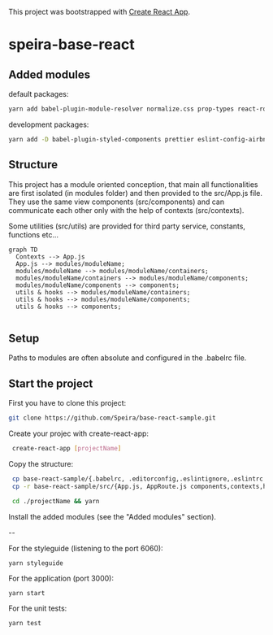 This project was bootstrapped with [Create React App](https://github.com/facebook/create-react-app).

# speira-base-react

## Added modules

default packages:

```bash
yarn add babel-plugin-module-resolver normalize.css prop-types react-router-dom styled-components react-is styled-icons
```

development packages:

```bash
yarn add -D babel-plugin-styled-components prettier eslint-config-airbnb eslint-config-prettier eslint-import-resolver-babel-module eslint-plugin-prettier react-styleguidist enzyme enzyme-adapter-react-16
```

## Structure

This project has a module oriented conception, that main all functionalities are
first isolated (in modules folder) and then provided to the src/App.js file.
They use the same view components (src/components) and can communicate each other
only with the help of contexts (src/contexts).

Some utilities (src/utils) are provided for third party service, constants,
functions etc...

```mermaid
graph TD
  Contexts --> App.js
  App.js --> modules/moduleName;
  modules/moduleName --> modules/moduleName/containers;
  modules/moduleName/containers --> modules/moduleName/components;
  modules/moduleName/components --> components;
  utils & hooks --> modules/moduleName/containers;
  utils & hooks --> modules/moduleName/components;
  utils & hooks --> components;
  
```

## Setup

Paths to modules are often absolute and configured in the .babelrc file.

## Start the project

First you have to clone this project:

```bash
git clone https://github.com/Speira/base-react-sample.git
```

Create your projec with create-react-app:

```bash
 create-react-app [projectName]
```
Copy the structure:

```bash
 cp base-react-sample/{.babelrc, .editorconfig,.eslintignore,.eslintrc.js,.gitignore,.prettierrc, jsonconfig.json} ./projectName
 cp -r base-react-sample/src/{App.js, AppRoute.js components,contexts,hooks, modules, utils} ./projectName/src
```

```bash
 cd ./projectName && yarn
```

Install the added modules (see the "Added modules" section).

--

For the styleguide (listening to the port 6060):

```bash
yarn styleguide
```

For the application (port 3000):

```
yarn start
```

For the unit tests:

```
yarn test
```
